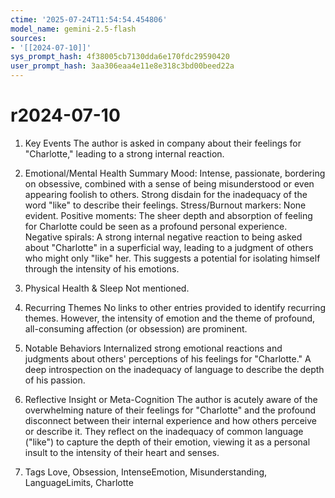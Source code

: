 ```yaml
---
ctime: '2025-07-24T11:54:54.454806'
model_name: gemini-2.5-flash
sources:
- '[[2024-07-10]]'
sys_prompt_hash: 4f38005cb7130dda6e170fdc29590420
user_prompt_hash: 3aa306eaa4e11e8e318c3bd00beed22a
---
```

# r2024-07-10

1. Key Events
The author is asked in company about their feelings for "Charlotte," leading to a strong internal reaction.

2. Emotional/Mental Health Summary
Mood: Intense, passionate, bordering on obsessive, combined with a sense of being misunderstood or even appearing foolish to others. Strong disdain for the inadequacy of the word "like" to describe their feelings.
Stress/Burnout markers: None evident.
Positive moments: The sheer depth and absorption of feeling for Charlotte could be seen as a profound personal experience.
Negative spirals: A strong internal negative reaction to being asked about "Charlotte" in a superficial way, leading to a judgment of others who might only "like" her. This suggests a potential for isolating himself through the intensity of his emotions.

3. Physical Health & Sleep
Not mentioned.

4. Recurring Themes
No links to other entries provided to identify recurring themes. However, the intensity of emotion and the theme of profound, all-consuming affection (or obsession) are prominent.

5. Notable Behaviors
Internalized strong emotional reactions and judgments about others' perceptions of his feelings for "Charlotte." A deep introspection on the inadequacy of language to describe the depth of his passion.

6. Reflective Insight or Meta-Cognition
The author is acutely aware of the overwhelming nature of their feelings for "Charlotte" and the profound disconnect between their internal experience and how others perceive or describe it. They reflect on the inadequacy of common language ("like") to capture the depth of their emotion, viewing it as a personal insult to the intensity of their heart and senses.

7. Tags
Love, Obsession, IntenseEmotion, Misunderstanding, LanguageLimits, Charlotte